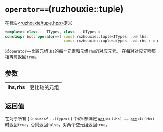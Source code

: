 # `operator==`(ruzhouxie::tuple)
在标头[<ruzhouxie/tuple.hpp>](../../headers/tuple.md)定义
```cpp
template< class... TTypes, class... UTypes >
constexpr bool operator==( const ruzhouxie::tuple<TTypes...>& lhs,
                           const ruzhouxie::tuple<UTypes...>& rhs ) = default;
```
以`operator==`比较元组`lhs`的每个元素和元组`rhs`的对应元素。
在每对对应元素都相等时返回`true`。
## 参数
|||
|-|-|
|**lhs, rhs**|要比较的元组|
## 返回值
在对于所有 [ `0`​, `sizeof...(Types)` ) 中的`i`都满足 [`get`](get.md)`<i>(lhs) == `[`get`](get.md)`<i>(rhs)`时返回`true`，否则返回`false`。对两个空元组返回`true`。